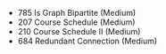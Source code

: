 <!-- 2020-05-21-图.md -->


* 785 Is Graph Bipartite (Medium)
* 207 Course Schedule (Medium)
* 210 Course Schedule II (Medium)
* 684 Redundant Connection (Medium)